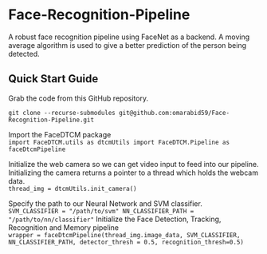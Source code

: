 # Face-Recognition-Pipeline
A robust face recognition pipeline using FaceNet as a backend. A moving average algorithm is used to give a better prediction of the person being detected.


## Quick Start Guide
Grab the code from this GitHub repository.  

``git clone --recurse-submodules git@github.com:omarabid59/Face-Recognition-Pipeline.git``

Import the FaceDTCM package  
``
import FaceDTCM.utils as dtcmUtils
import FaceDTCM.Pipeline as faceDtcmPipeline
``  

Initialize the web camera so we can get video input to feed into our pipeline. Initializing the camera returns a pointer to a thread which holds the webcam data.  
``thread_img = dtcmUtils.init_camera()``

Specify the path to our Neural Network and SVM classifier.  
``
SVM_CLASSIFIER = "/path/to/svm"
NN_CLASSIFIER_PATH = "/path/to/nn/classifier"
``
Initialize the Face Detection, Tracking, Recognition and Memory pipeline  
``
wrapper = faceDtcmPipeline(thread_img.image_data,
                        SVM_CLASSIFIER,
                        NN_CLASSIFIER_PATH,
                        detector_thresh = 0.5,
                        recognition_thresh=0.5)
``
